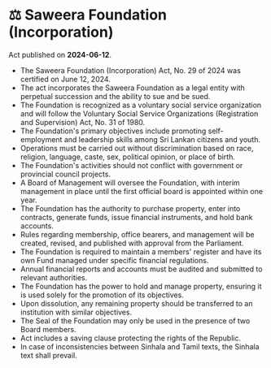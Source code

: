# ⚖️  Saweera Foundation (Incorporation)

Act published on **2024-06-12**.

- The Saweera Foundation (Incorporation) Act, No. 29 of 2024 was certified on June 12, 2024.
- The act incorporates the Saweera Foundation as a legal entity with perpetual succession and the ability to sue and be sued.
- The Foundation is recognized as a voluntary social service organization and will follow the Voluntary Social Service Organizations (Registration and Supervision) Act, No. 31 of 1980.
- The Foundation's primary objectives include promoting self-employment and leadership skills among Sri Lankan citizens and youth.
- Operations must be carried out without discrimination based on race, religion, language, caste, sex, political opinion, or place of birth.
- The Foundation's activities should not conflict with government or provincial council projects.
- A Board of Management will oversee the Foundation, with interim management in place until the first official board is appointed within one year.
- The Foundation has the authority to purchase property, enter into contracts, generate funds, issue financial instruments, and hold bank accounts.
- Rules regarding membership, office bearers, and management will be created, revised, and published with approval from the Parliament.
- The Foundation is required to maintain a members' register and have its own Fund managed under specific financial regulations.
- Annual financial reports and accounts must be audited and submitted to relevant authorities.
- The Foundation has the power to hold and manage property, ensuring it is used solely for the promotion of its objectives.
- Upon dissolution, any remaining property should be transferred to an institution with similar objectives.
- The Seal of the Foundation may only be used in the presence of two Board members.
- Act includes a saving clause protecting the rights of the Republic.
- In case of inconsistencies between Sinhala and Tamil texts, the Sinhala text shall prevail.
